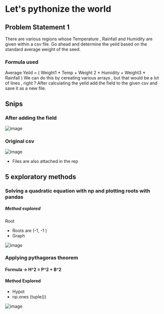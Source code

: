 #   Let's pythonize the world 

## Problem Statement 1 

There are various regions whose Temperature , Rainfall and Humidity are given within a csv file. 
Go ahead and determine the yeild based on the standard average weight of the seed.

### Formula used 
Average Yeild = ( Weight1 * Temp + Weight 2 * Humidity + Weight3 * Rainfall )
We can do this by cereating various arrays , but that would  be a lot of lines , right ?
After calculating the yeild add the field to the given csv and save it as a new file.

## Snips

### After adding the field 

![image](https://user-images.githubusercontent.com/94862735/211197393-c464b43a-36ba-4e05-bb30-cb5bf67e55a3.png)

### Original csv 

![image](https://user-images.githubusercontent.com/94862735/211197433-c2221a33-3f87-4001-b800-18e6ea22d64d.png)

- Files are also attached in the rep

## 5 exploratory methods 

### Solving a quadratic equation with np and plotting roots with pandas 

##### Method explored 
Root
- Roots are (-1, -1 )
- Graph 

![image](https://user-images.githubusercontent.com/94862735/211302096-92aa7a2c-66b5-459d-b060-25a453c38390.png)

### Applying pythagoras theorem 

#### Formula -> H^2 = P^2 + B^2

#### Method Explored 
- Hypot 
- np.ones (tuple())

![image](https://user-images.githubusercontent.com/94862735/211325401-a2160e53-d586-4a86-9af9-f6e004cfffea.png)

